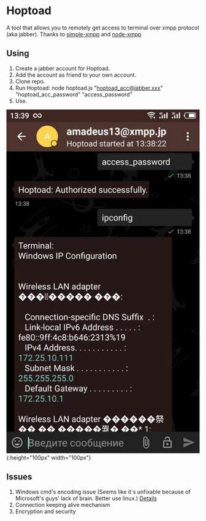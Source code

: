 # Hoptoad
A tool that allows you to remotely get access to terminal over xmpp protocol (aka jabber).
Thanks to [simple-xmpp](https://github.com/simple-xmpp/node-simple-xmpp) and [node-xmpp](https://github.com/tonyskn/node-xmpp)

## Using
1. Create a jabber account for Hoptoad.
2. Add the account as friend to your own account.
3. Clone repo.
4. Run Hoptoad: node hoptoad.js "hoptoad_acc@jabber.xxx" "hoptoad_acc_password" "access_password"
5. Use. 

![screen](screen.jpg?raw=true ""){:height="100px" width="100px"}

## Issues
1. Windows cmd's encoding issue (Seems like it`s unfixable because of Microsoft's guys' lack of brain. Better use linux.) [Details](https://github.com/nodejs/node-v0.x-archive/issues/2190)
2. Connection keeping alive mechanism
3. Encryption and security

